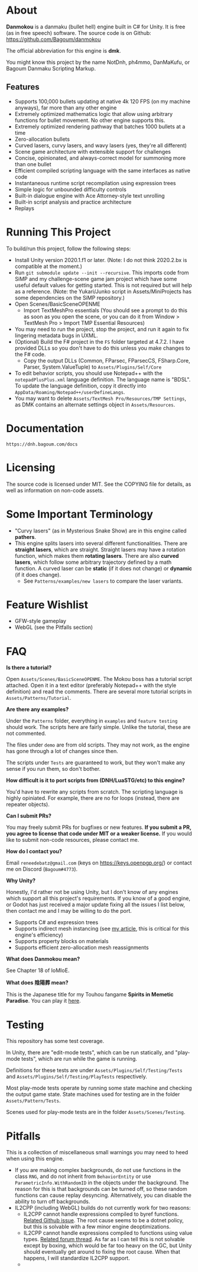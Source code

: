 # About

**Danmokou** is a danmaku (bullet hell) engine built in C# for Unity. It is free (as in free speech) software. The source code is on Github: https://github.com/Bagoum/danmokou

The official abbreviation for this engine is **dmk**.

You might know this project by the name NotDnh, ph4mmo, DanMaKufu, or Bagoum Danmaku Scripting Markup.

## Features

- Supports 100,000 bullets updating at native 4k 120 FPS (on my machine anyways), far more than any other engine
- Extremely optimized mathematics logic that allow using arbitrary functions for bullet movement. No other engine supports this.
- Extremely optimized rendering pathway that batches 1000 bullets at a time
- Zero-allocation bullets
- Curved lasers, curvy lasers, and wavy lasers (yes, they're all different)
- Scene game architecture with extensible support for challenges
- Concise, opinionated, and always-correct model for summoning more than one bullet
- Efficient compiled scripting language with the same interfaces as native code
- Instantaneous runtime script recompilation using expression trees
- Simple logic for unbounded difficulty controls
- Built-in dialogue engine with Ace Attorney-style text unrolling
- Built-in script analysis and practice architecture
- Replays

# Running This Project

To build/run this project, follow the following steps:

- Install Unity version 2020.1.f1 or later. (Note: I do not think 2020.2.bx is compatible at the moment.)
- Run `git submodule update --init --recursive`. This imports code from SiMP and my challenge-scene game jam project which have some useful default values for getting started. This is not required but will help as a reference. (Note: the Yukari/Junko script in Assets/MiniProjects has some dependencies on the SiMP repository.)
- Open Scenes/BasicSceneOPENME
  - Import TextMeshPro essentials (You should see a prompt to do this as soon as you open the scene, or you can do it from Window > TextMesh Pro > Import TMP Essential Resources)
- You may need to run the project, stop the project, and run it again to fix lingering metadata bugs in UXML. 
- (Optional) Build the F# project in the `FS` folder targeted at 4.7.2. I have provided DLLs so you don't have to do this unless you make changes to the F# code.
  - Copy the output DLLs (Common, FParsec, FParsecCS, FSharp.Core, Parser, System.ValueTuple) to `Assets/Plugins/Self/Core`
- To edit behavior scripts, you should use Notepad++ with the `notepadPlusPlus.xml` language definition. The language name is "BDSL". To update the language definition, copy it directly into `AppData/Roaming/Notepad++/userDefineLangs`. 
- You may want to delete `Assets/TextMesh Pro/Resources/TMP Settings`, as DMK contains an alternate settings object in `Assets/Resources`. 

# Documentation

`https://dnh.bagoum.com/docs`

# Licensing

The source code is licensed under MIT. See the COPYING file for details, as well as information on non-code assets.

# Some Important Terminology

- "Curvy lasers" (as in Mysterious Snake Show) are in this engine called **pathers**.
- This engine splits lasers into several different functionalities. There are **straight lasers**, which are straight. Straight lasers may have a rotation function, which makes them **rotating lasers**. There are also **curved lasers**, which follow some arbitrary trajectory defined by a math function. A curved laser can be **static** (if it does not change) or **dynamic** (if it does change).
  - See `Patterns/examples/new lasers` to compare the laser variants.

# Feature Wishlist

- GFW-style gameplay
- WebGL (see the Pitfalls section)

# FAQ

**Is there a tutorial?**

Open `Assets/Scenes/BasicSceneOPENME`. The Mokou boss has a tutorial script attached. Open it in a text editor (preferably Notepad++ with the style definition) and read the comments. There are several more tutorial scripts in `Assets/Patterns/Tutorial`.

**Are there any examples?**

Under the `Patterns` folder, everything in `examples` and `feature testing` should work. The scripts here are fairly simple. Unlike the tutorial, these are not commented. 

The files under `demo` are from old scripts. They may not work, as the engine has gone through a lot of changes since then. 

The scripts under `Tests` are guaranteed to work, but they won't make any sense if you run them, so don't bother.

**How difficult is it to port scripts from (DNH/LuaSTG/etc) to this engine?**

You'd have to rewrite any scripts from scratch. The scripting language is highly opiniated. For example, there are no for loops (instead, there are repeater objects). 

**Can I submit PRs?**

You may freely submit PRs for bugfixes or new features. **If you submit a PR, you agree to license that code under MIT or a weaker license.** If you would like to submit non-code resources, please contact me.

**How do I contact you?**

Email `reneedebatz@gmail.com` (keys on https://keys.openpgp.org/) or contact me on Discord (`Bagoum#4773`).

**Why Unity?**

Honestly, I'd rather not be using Unity, but I don't know of any engines which support all this project's requirements. If you know of a good engine, or Godot has just received a major update fixing all the issues I list below, then contact me and I may be willing to do the port. 

- Supports C# and expression trees
- Supports indirect mesh instancing (see [my article](https://medium.com/@bagoum/devlog-002-graphics-drawmeshinstancedindirect-a4024e05737f), this is critical for this engine's efficiency)
- Supports property blocks on materials
- Supports efficient zero-allocation mesh reassignments

**What does Danmokou mean?**

See Chapter 18 of IoMIoE. 

**What does 陰陽葬 mean?**

This is the Japanese title for my Touhou fangame **Spirits in Memetic Paradise**. You can play it [here](https://www.bulletforge.org/u/bagoum/p/dong-fang-yin-yang-zang-spirits-in-memetic-paradise).

# Testing

This repository has some test coverage.

In Unity, there are "edit-mode tests", which can be run statically, and "play-mode tests", which are run while the game is running. 

Definitions for these tests are under `Assets/Plugins/Self/Testing/Tests` and `Assets/Plugins/Self/Testing/PlayTests` respectively.

Most play-mode tests operate by running some state machine and checking the output game state. State machines used for testing are in the folder `Assets/Pattern/Tests`. 

Scenes used for play-mode tests are in the folder `Assets/Scenes/Testing`.

# Pitfalls

This is a collection of miscellaneous small warnings you may need to heed when using this engine.

- If you are making complex backgrounds, do not use functions in the class `RNG`, and do not inherit from `BehaviorEntity` or use `ParametricInfo.WithRandomID` in the objects under the background. The reason for this is that backgrounds can be turned off, so these random functions can cause replay desyncing. Alternatively, you can disable the ability to turn off backgrounds. 
- IL2CPP (including WebGL) builds do not currently work for two reasons:
  - IL2CPP cannot handle expressions compiled to byref functions. [Related Github issue](https://github.com/dotnet/runtime/issues/31075). The root cause seems to be a dotnet policy, but this is solvable with a few minor engine deoptimizations.
  - IL2CPP cannot handle expressions compiled to functions using value types. [Related forum thread](https://forum.unity.com/threads/are-c-expression-trees-or-ilgenerator-allowed-on-ios.489498/). As far as I can tell this is not solvable except by boxing, which would be far too heavy on the GC, but Unity should eventually get around to fixing the root cause. When that happens, I will standardize IL2CPP support. 
  - 